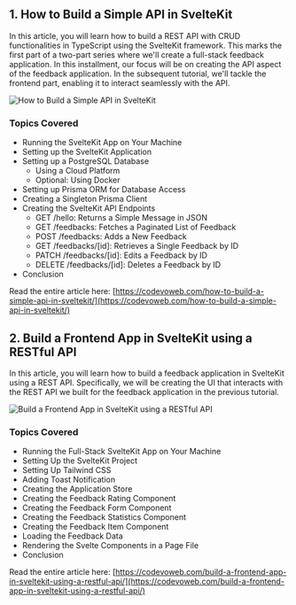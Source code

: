 ## 1. How to Build a Simple API in SvelteKit

In this article, you will learn how to build a REST API with CRUD functionalities in TypeScript using the SvelteKit framework. This marks the first part of a two-part series where we'll create a full-stack feedback application. In this installment, our focus will be on creating the API aspect of the feedback application. In the subsequent tutorial, we'll tackle the frontend part, enabling it to interact seamlessly with the API.

![How to Build a Simple API in SvelteKit](https://codevoweb.com/wp-content/uploads/2023/07/How-to-Build-a-Simple-API-in-SvelteKit.webp)

### Topics Covered

- Running the SvelteKit App on Your Machine
- Setting up the SvelteKit Application
- Setting up a PostgreSQL Database
    - Using a Cloud Platform
    - Optional: Using Docker
- Setting up Prisma ORM for Database Access
- Creating a Singleton Prisma Client
- Creating the SvelteKit API Endpoints
    - GET /hello: Returns a Simple Message in JSON
    - GET /feedbacks: Fetches a Paginated List of Feedback
    - POST /feedbacks: Adds a New Feedback
    - GET /feedbacks/[id]: Retrieves a Single Feedback by ID
    - PATCH /feedbacks/[id]: Edits a Feedback by ID
    - DELETE /feedbacks/[id]: Deletes a Feedback by ID
- Conclusion

Read the entire article here: [https://codevoweb.com/how-to-build-a-simple-api-in-sveltekit/](https://codevoweb.com/how-to-build-a-simple-api-in-sveltekit/)


## 2. Build a Frontend App in SvelteKit using a RESTful API

In this article, you will learn how to build a feedback application in SvelteKit using a REST API. Specifically, we will be creating the UI that interacts with the REST API we built for the feedback application in the previous tutorial.

![Build a Frontend App in SvelteKit using a RESTful API](https://codevoweb.com/wp-content/uploads/2023/07/Building-an-Application-in-SvelteKit-using-a-RESTful-API.webp)

### Topics Covered

- Running the Full-Stack SvelteKit App on Your Machine
- Setting Up the SvelteKit Project
- Setting Up Tailwind CSS
- Adding Toast Notification
- Creating the Application Store
- Creating the Feedback Rating Component
- Creating the Feedback Form Component
- Creating the Feedback Statistics Component
- Creating the Feedback Item Component
- Loading the Feedback Data
- Rendering the Svelte Components in a Page File
- Conclusion

Read the entire article here: [https://codevoweb.com/build-a-frontend-app-in-sveltekit-using-a-restful-api/](https://codevoweb.com/build-a-frontend-app-in-sveltekit-using-a-restful-api/)


